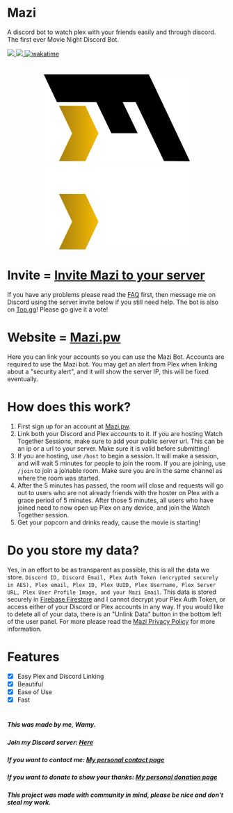 # Mazi
A discord bot to watch plex with your friends easily and through discord. The first ever Movie Night Discord Bot.

<a href="https://top.gg/bot/978163786886311977">
  <img src="https://top.gg/api/widget/upvotes/978163786886311977.svg" height="35">
</a>
<a href="https://simpleanalytics.com/?utm_source=mazi.pw&utm_content=badge" referrerpolicy="origin" target="_blank">
  <img src="https://simpleanalyticsbadges.com/mazi.pw?mode=dark&radius=10" height="35" loading="lazy" referrerpolicy="no-referrer" crossorigin="anonymous" />
</a>
<a href="https://wakatime.com/badge/user/3a9ae8f2-3026-4496-9f59-b060faa8d199/project/20bd390c-3255-4e19-8bbd-b2ea6a2ab322">
  <img src="https://wakatime.com/badge/user/3a9ae8f2-3026-4496-9f59-b060faa8d199/project/20bd390c-3255-4e19-8bbd-b2ea6a2ab322.svg" height="35" alt="wakatime">
</a>

#

<div align="center">
  <img src="/assets/mazilogodark.png#gh-light-mode-only" height="200">
  <img src="/assets/mazilogolight.png#gh-dark-mode-only" height="200">
</div>

# Invite = [Invite Mazi to your server](https://discord.com/api/oauth2/authorize?client_id=978163786886311977&permissions=93184&redirect_uri=https%3A%2F%2Fapi.mazi.pw%2Fdiscordsuccess&scope=bot%20applications.commands)
If you have any problems please read the [FAQ](https://github.com/Wamy-Dev/Mazi/wiki/FAQ) first, then message me on Discord using the server invite below if you still need help. The bot is also on [Top.gg](https://top.gg/bot/978163786886311977?s=0c29b1e62673d)! Please go give it a vote!

# Website = [Mazi.pw](https://mazi.pw)

Here you can link your accounts so you can use the Mazi Bot. Accounts are required to use the Mazi bot. You may get an alert from Plex when linking about a "security alert", and it will show the server IP, this will be fixed eventually.

# How does this work?
1. First sign up for an account at [Mazi.pw](https://mazi.pw/user).
2. Link both your Discord and Plex accounts to it. If you are hosting Watch Together Sessions, make sure to add your public server url. This can be an ip or a url to your server. Make sure it is valid before submitting!
3. If you are hosting, use `/host` to begin a session. It will make a session, and will wait 5 minutes for people to join the room. If you are joining, use `/join` to join a joinable room. Make sure you are in the same channel as where the room was started.
4. After the 5 minutes has passed, the room will close and requests will go out to users who are not already friends with the hoster on Plex with a grace period of 5 minutes. After those 5 minutes, all users who have joined need to now open up Plex on any device, and join the Watch Together session.
5. Get your popcorn and drinks ready, cause the movie is starting!

# Do you store my data?
Yes, in an effort to be as transparent as possible, this is all the data we store. `Discord ID, Discord Email, Plex Auth Token (encrypted securely in AES), Plex email, Plex ID, Plex UUID, Plex Username, Plex Server URL, Plex User Profile Image, and your Mazi Email`. This data is stored securely in [Firebase Firestore](https://firebase.google.com/support/privacy) and I cannot decrypt your Plex Auth Token, or access either of your Discord or Plex accounts in any way. If you would like to delete all of your data, there is an "Unlink Data" button in the bottom left of the user panel. For more please read the [Mazi Privacy Policy](https://github.com/Wamy-Dev/Mazi/wiki/Privacy-Policy) for more information.

# Features
- [x] Easy Plex and Discord Linking
- [x] Beautiful
- [X] Ease of Use
- [X] Fast

#

##### This was made by me, Wamy.
##### Join my Discord server: [Here](https://discord.gg/47SnjxgBFb)
##### If you want to contact me: [My personal contact page](https://homeonacloud.com/contact)
##### If you want to donate to show your thanks: [My personal donation page](https://homeonacloud.com/donate)
##### This project was made with community in mind, please be nice and don't steal my work.
